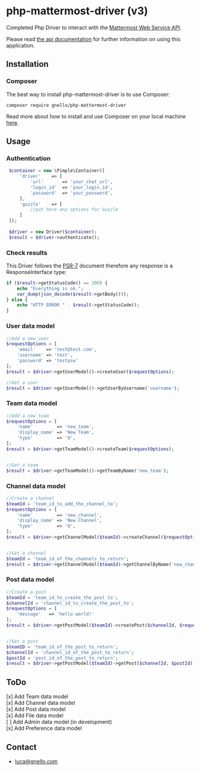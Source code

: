 # php-mattermost-driver (v3)

Completed Php Driver to interact with the [Mattermost Web Service API][4].  

Please read [the api documentation][1] for further information on using this application.

## Installation
### Composer
The best way to install php-mattermost-driver is to use Composer:

```
composer require gnello/php-mattermost-driver
```

Read more about how to install and use Composer on your local machine [here][3].

## Usage
### Authentication

```php
 $container = new \Pimple\Container([
     'driver'    => [
         'url'       => 'your_chat_url',
         'login_id'  => 'your_login_id',
         'password'  => 'your_password',
     ],
     'guzzle'    => [
         //put here any options for Guzzle
     ]
 ]);
 
 $driver = new Driver($container);
 $result = $driver->authenticate();
 ```

### Check results
This Driver follows the [PSR-7][2] document therefore any response is a ResponseInterface type:

```php
if ($result->getStatusCode() == 200) {
    echo "Everything is ok.";
    var_dump(json_decode($result->getBody()));
} else {
    echo "HTTP ERROR " . $result->getStatusCode();
}

```
### User data model
```php
//Add a new user
$requestOptions = [
    'email'    => 'test@test.com', 
    'username' => 'test', 
    'password' => 'testpsw'
];
$result = $driver->getUserModel()->createUser($requestOptions);

//Get a user
$result = $driver->getUserModel()->getUserByUsername('username');
```

### Team data model
```php
//Add a new team
$requestOptions = [
    'name'         => 'new_team',
    'display_name' => 'New Team',
    'type'         => 'O',
];
$result = $driver->getTeamModel()->createTeam($requestOptions);


//Get a team
$result = $driver->getTeamModel()->getTeamByName('new_team');
```

### Channel data model
```php
//Create a channel
$teamId = 'team_id_to_add_the_channel_to';
$requestOptions = [
    'name'         => 'new_channel',
    'display_name' => 'New Channel',
    'type'         => 'O',
];
$result = $driver->getChannelModel($teamId)->createChannel($requestOptions);


//Get a channel
$teamId = 'team_id_of_the_channels_to_return';
$result = $driver->getChannelModel($teamId)->getChannelByName('new_channel');
```

### Post data model
```php
//Create a post
$teamId = 'team_id_to_create_the_post_to';
$channelId = 'channel_id_to_create_the_post_to';
$requestOptions = [
    'message'   => 'hello world!'
];
$result = $driver->getPostModel($teamId)->createPost($channelId, $requestOptions);


//Get a post
$teamID = 'team_id_of_the_post_to_return';
$channelId = 'channel_id_of_the_post_to_return';
$postId = 'post_id_of_the_post_to_return';
$result = $driver->getPostModel($teamId)->getPost($channelId, $postId);
```

## ToDo
[x] Add Team data model  
[x] Add Channel data model  
[x] Add Post data model  
[x] Add File data model     
[ ] Add Admin data model (in development)  
[x] Add Preference data model

## Contact
- luca@gnello.com

[1]: https://api.mattermost.com/
[2]: http://www.php-fig.org/psr/psr-7/
[3]: https://getcomposer.org/doc/00-intro.md#installation-linux-unix-osx
[4]: https://about.mattermost.com/
